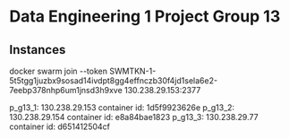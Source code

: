 # Data Engineering 1 Project Group 13

## Instances

docker swarm join --token SWMTKN-1-5t5tgg1juzbx9sosad14ivdpt8gg4effnczb30f4jd1sela6e2-7eebp378nhp6um1jnsd3h9xve 130.238.29.153:2377

p_g13_1: 130.238.29.153
			container id: 1d5f9923626e
p_g13_2: 130.238.29.154
			container id: e8a84bae1823
p_g13_3: 130.238.29.77
			container id: d651412504cf
